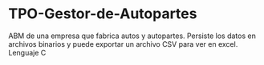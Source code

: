 # TPO-Gestor-de-Autopartes
ABM de una empresa que fabrica autos y autopartes. Persiste los datos en archivos binarios y puede exportar un archivo CSV para ver en excel. Lenguaje C
